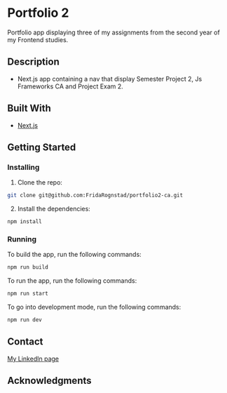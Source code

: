 # Portfolio 2

Portfolio app displaying three of my assignments from the second year of my Frontend studies.

## Description 

- Next.js app containing a nav that display Semester Project 2, Js Frameworks CA and Project Exam 2.

## Built With

- [Next.js](https://nextjs.org/)

## Getting Started

### Installing

1. Clone the repo:

```bash
git clone git@github.com:FridaRognstad/portfolio2-ca.git
```

2. Install the dependencies:

```
npm install
```

### Running


To build the app, run the following commands:

```bash
npm run build
```

To run the app, run the following commands:

```bash
npm run start
```

To go into development mode, run the following commands:

```bash
npm run dev
```


## Contact

[My LinkedIn page](https://no.linkedin.com/in/frida-rognstad)

## Acknowledgments

